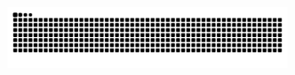 <picture>
  <source media="(prefers-color-scheme: dark)" srcset="https://raw.githubusercontent.com/mbdatatech/mbdatatech/output/github-contribution-grid-snake-dark.svg">
  <source media="(prefers-color-scheme: light)" srcset="https://raw.githubusercontent.com/mbdatatech/mbdatatech/output/github-contribution-grid-snake.svg">
  <img alt="github contribution grid snake animation" src="https://raw.githubusercontent.com/mbdatatech/mbdatatech/output/github-contribution-grid-snake.svg">
</picture>
